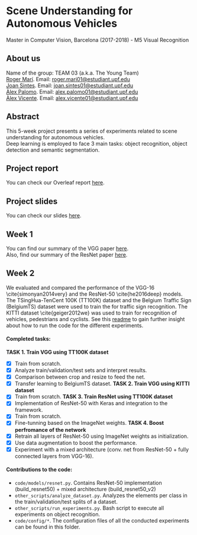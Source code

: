 # Scene Understanding for Autonomous Vehicles
Master in Computer Vision, Barcelona (2017-2018) - M5 Visual Recognition

## About us
Name of the group: TEAM 03 (a.k.a. The Young Team)  
[Roger Marí](https://github.com/rogermm14). Email: roger.mari01@estudiant.upf.edu  
[Joan Sintes](https://github.com/JoSintes8). Email: joan.sintes01@estudiant.upf.edu  
[Àlex Palomo](https://github.com/alexpalomodominguez). Email: alex.palomo01@estudiant.upf.edu  
[Àlex Vicente](https://github.com/AlexVicenteS). Email: alex.vicente01@estudiant.upf.edu  

## Abstract
This 5-week project presents a series of experiments related to scene understanding for autonomous vehicles.   
Deep learning is employed to face 3 main tasks: object recognition, object detection and semantic segmentation.  

## Project report
You can check our Overleaf report [here](https://www.overleaf.com/read/mgdfttmpqkgx).

## Project slides
You can check our slides [here](https://docs.google.com/presentation/d/1Vlk9INjR2pFve4IUYKt027kSwZSVRazxz6rFk_DsciM/edit?usp=sharing).

## Week 1
You can find our summary of the VGG paper [here](https://www.overleaf.com/read/bpwcjjmpnnsy).  
Also, find our summary of the ResNet paper [here](https://www.overleaf.com/read/qwdjmppkrpcg).

## Week 2
We evaluated and compared the performance of the VGG-16 \cite{simonyan2014very} and the ResNet-50 \cite{he2016deep} models. The TSingHua-TenCent 100K (TT100K) dataset and the Belgium Traffic Sign (BelgiumTS) dataset were used to train the for traffic sign recognition. The KITTI dataset \cite{geiger2012we} was used to train for recognition of vehicles, pedestrians and cyclists. See this [readme](https://github.com/rogermm14/mcv-m5/blob/master/code/README.md) to gain further insight about how to run the code for the different experiments.

#### Completed tasks:
**TASK 1. Train VGG using TT100K dataset**
- [x] Train from scratch.
- [x] Analyze train/validation/test sets and interpret results.
- [x] Comparison between crop and resize to feed the net.
- [x] Transfer learning to BelgiumTS dataset.
**TASK 2. Train VGG using KITTI dataset**
- [x] Train from scratch.
**TASK 3. Train ResNet using TT100K dataset**
- [x] Implementation of ResNet-50 with Keras and integration to the framework.
- [x] Train from scratch.
- [x] Fine-tunning based on the ImageNet weights.
**TASK 4. Boost perfromance of the network**
- [x] Retrain all layers of ResNet-50 using ImageNet weights as initialization.
- [x] Use data augmentation to boost the performance.
- [x] Experiment with a mixed architecture (conv. net from ResNet-50 + fully connected layers from VGG-16).

#### Contributions to the code:
+ `code/models/resnet.py`. Contains ResNet-50 implementation (build_resnet50) + mixed architecture (build_resnet50_v2)
+ `other_scripts/analyze_dataset.py`. Analyzes the elements per class in the train/validation/test splits of a dataset.
+ `other_scripts/run_experiments.py`. Bash script to execute all experiments on object recognition.
+ `code/config/*`. The configuration files of all the conducted experiments can be found in this folder.
